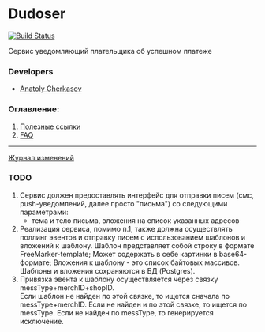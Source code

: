 # Dudoser

[![Build Status](http://ci.rbkmoney.com/buildStatus/icon?job=rbkmoney_private/dudoser/master)](http://ci.rbkmoney.com/job/rbkmoney_private/job/dudoser/job/master/)

Сервис уведомляющий плательщика об успешном платеже


### Developers

- [Anatoly Cherkasov](https://github.com/avcherkasov)


### Оглавление:

1. [Полезные ссылки](docs/useful_links.md)
1. [FAQ](docs/faq.md)


---
[Журнал изменений](CHANGELOG.md)

### TODO

1. Сервис должен предоставлять интерфейс для отправки писем (смс, push-уведомлений, далее просто "письма") 
   со следующими параметрами: 
   - тема и тело письма, вложения на список указанных адресов 
2. Реализация сервиса, помимо п.1, также должна осуществлять поллинг эвентов и отправку писем с использованием шаблонов и вложений к шаблону.
   Шаблон представляет собой строку в формате FreeMarker-template;
   Может содержать в себе картинки в base64-формате;
   Вложения к шаблону - это список байтовых массивов.
   Шаблоны и вложения сохраняются в БД (Postgres).
3. Привязка эвента к шаблону осуществляется через связку messType+merchID+shopID.   
   Если шаблон не найден по этой связке, то ищется сначала по messType+merchID. 
   Если не найден и по этой связке, то ищется по messType.
   Если не найден по messType, то генерируется исключение.